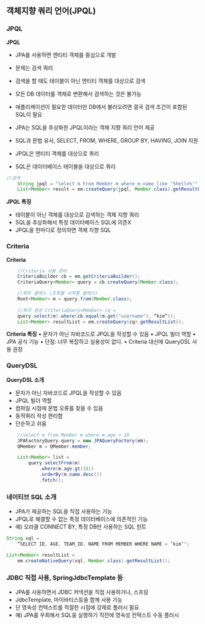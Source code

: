 ## 객체지향 쿼리 언어(JPQL)

### JPQL
**JPQL**
- JPA를 사용하면 엔티티 객체를 중심으로 개발
- 문제는 검색 쿼리
- 검색을 할 때도 테이블이 아닌 엔티티 객체를 대상으로 검색
- 모든 DB 데이터를 객체로 변환해서 검색하는 것은 불가능
- 애플리케이션이 필요한 데이터만 DB에서 불러오려면 결국 검색 조건이 포함된 SQL이 필요

- JPA는 SQL을 추상화한 JPQL이라는 객체 지향 쿼리 언어 제공
- SQL과 문법 유사, SELECT, FROM, WHERE, GROUP BY, HAVING, JOIN 지원
- JPQL은 엔티티 객체를 대상으로 쿼리
- SQL은 데이터베이스 테이블을 대상으로 쿼리

```java
//검색
	String jpql = "select m From Member m where m.name like ‘%hello%'";
	List<Member> result = em.createQuery(jpql, Member.class).getResultList();
```
**JPQL 특징**
- 테이블이 아닌 객체를 대상으로 검색하는 객체 지향 쿼리
- SQL을 추상화해서 특정 데이터베이스 SQL에 의존X
- JPQL을 한마디로 정의하면 객체 지향 SQL

### Criteria
**Criteria**
```java
	//Criteria 사용 준비
	CriteriaBuilder cb = em.getCriteriaBuilder();
	CriteriaQuery<Member> query = cb.createQuery(Member.class);

	//루트 클래스 (조회를 시작할 클래스)
	Root<Member> m = query.from(Member.class);
	
	//쿼리 생성 CriteriaQuery<Member> cq =
	query.select(m).where(cb.equal(m.get("username"), “kim”));
	List<Member> resultList = em.createQuery(cq).getResultList();
```
**Criteria 특징**
• 문자가 아닌 자바코드로 JPQL을 작성할 수 있음
• JPQL 빌더 역할
• JPA 공식 기능
• 단점: 너무 복잡하고 실용성이 없다.
• Criteria 대신에 QueryDSL 사용 권장

### QueryDSL
**QueryDSL 소개**
- 문자가 아닌 자바코드로 JPQL을 작성할 수 있음
- JPQL 빌더 역할
- 컴파일 시점에 문법 오류를 찾을 수 있음
- 동적쿼리 작성 편리함
- 단순하고 쉬움

```java
	//select m from Member m where m.age > 18
	JPAFactoryQuery query = new JPAQueryFactory(em);
	QMember m = QMember.member;

	List<Member> list =
		query.selectFrom(m)
			.where(m.age.gt(18))
			.orderBy(m.name.desc())
			.fetch();
```

### 네이티브 SQL 소개
- JPA가 제공하는 SQL을 직접 사용하는 기능
- JPQL로 해결할 수 없는 특정 데이터베이스에 의존적인 기능
- 예) 오라클 CONNECT BY, 특정 DB만 사용하는 SQL 힌트

```java
String sql =
	“SELECT ID, AGE, TEAM_ID, NAME FROM MEMBER WHERE NAME = ‘kim’";

List<Member> resultList =
	em.createNativeQuery(sql, Member.class).getResultList();
```

### JDBC 직접 사용, SpringJdbcTemplate 등
- JPA를 사용하면서 JDBC 커넥션을 직접 사용하거나, 스프링
- JdbcTemplate, 마이바티스등을 함께 사용 가능
- 단 영속성 컨텍스트를 적절한 시점에 강제로 플러시 필요
- 예) JPA를 우회해서 SQL을 실행하기 직전에 영속성 컨텍스트
수동 플러시
